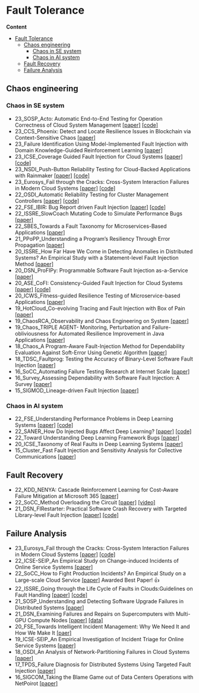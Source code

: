 # Fault Tolerance

**Content**
- [Fault Tolerance](#fault-tolerance)
  - [Chaos engineering](#chaos-engineering)
    - [Chaos in SE system](#chaos-in-se-system)
    - [Chaos in AI system](#chaos-in-ai-system)
  - [Fault Recovery](#fault-recovery)
  - [Failure Analysis](#failure-analysis)


## Chaos engineering

### Chaos in SE system
- 23_SOSP_Acto: Automatic End-to-End Testing for Operation Correctness of Cloud System Management [[paper]](https://www.cs.cornell.edu/~legunsen/pubs/GuETAlActoSOSP23.pdf) [[code]](https://github.com/xlab-uiuc/acto)
- 23_CCS_Phoenix: Detect and Locate Resilience Issues in Blockchain via Context-Sensitive Chaos [[paper]](http://www.wingtecher.com/themes/WingTecherResearch/assets/papers/CCS23.pdf)
- 23_Failure Identification Using Model-Implemented Fault Injection with Domain Knowledge-Guided Reinforcement Learning [[paper]](https://www.mdpi.com/1424-8220/23/4/2166)
- 23_ICSE_Coverage Guided Fault Injection for Cloud Systems [[paper]](http://www.tcse.cn/~gaoyu15/paper/2023-icse-crashfuzz.pdf) [[code]](https://github.com/tcseiscas/crashfuzz)
- 23_NSDI_Push-Button Reliability Testing for Cloud-Backed Applications with Rainmaker [[paper]](https://www.usenix.org/system/files/nsdi23-chen-yinfang.pdf) [[code]](https://github.com/xlab-uiuc/rainmaker)
- 23_Eurosys_Fail through the Cracks: Cross-System Interaction Failures in Modern Cloud Systems [[paper]](https://tianyin.github.io/pub/csi-failures.pdf) [[code]](https://github.com/xlab-uiuc/csi-ae)
- 22_OSDI_Automatic Reliability Testing for Cluster Management Controllers [[paper]](https://www.usenix.org/conference/osdi22/presentation/sun) [[code]](https://github.com/sieve-project/sieve)
- 22_FSE_IBIR: Bug Report driven Fault Injection [[paper]](https://arxiv.org/pdf/2012.06506.pdf) [[code]](https://github.com/serval-uni-lu/IBIR)
- 22_ISSRE_SlowCoach Mutating Code to Simulate Performance Bugs [[paper]](https://ssg.lancs.ac.uk/wp-content/uploads/yq-slowcoach.pdf)
- 22_SBES_Towards a Fault Taxonomy for Microservices-Based Applications [[paper]](https://dl.acm.org/doi/fullHtml/10.1145/3555228.3555245)
- 21_PPoPP_Understanding a Program’s Resiliency Through Error Propagation [[paper]](https://dl.acm.org/doi/pdf/10.1145/3437801.3441589)
- 20_ISSRE_How Far Have We Come in Detecting Anomalies in Distributed Systems? An Empirical Study with a Statement-level Fault Injection Method [[paper]](https://ieeexplore.ieee.org/document/9251065)
- 20_DSN_ProFIPy: Programmable Software Fault Injection as-a-Service [[paper]](https://dl.acm.org/doi/10.1145/2841425)
- 20_ASE_CoFI: Consistency-Guided Fault Injection for Cloud Systems [[paper]](https://web.cse.ohio-state.edu/~qin.34/pub-papers/CoFI-ASE20.pdf) [[code]](https://hanseychen.github.io/CoFI/)
- 20_ICWS_Fitness-guided Resilience Testing of Microservice-based Applications [[paper]](https://ieeexplore.ieee.org/stamp/stamp.jsp?arnumber=9283918)
- 19_HotCloud_Co-evolving Tracing and Fault Injection with Box of Pain [[paper]](https://www.usenix.org/system/files/hotcloud19-paper-bittman.pdf)
- 19_ChaosRCA_Observability and Chaos Engineering on System [[paper]](https://arxiv.org/abs/1907.13039)
- 19_Chaos_TRIPLE AGENT- Monitoring, Perturbation and  Failure-obliviousness for Automated Resilience Improvement in Java Applications [[paper]](https://arxiv.org/abs/1812.10706)
- 18_Chaos_A Program-Aware Fault-Injection Method for Dependability Evaluation Against Soft-Error Using Genetic Algorithm [[paper]](https://www.worldscientific.com/doi/10.1142/S021812661850144X)
- 18_TDSC_Faultprog: Testing the Accuracy of Binary-Level Software Fault Injection [[paper]](https://ieeexplore.ieee.org/document/7394118/)
- 16_SoCC_Automating Failure Testing Research at Internet Scale [[paper]](https://dl.acm.org/doi/10.1145/2987550.2987555)
- 16_Survey_Assessing Dependability with Software Fault Injection: A Survey [[paper]](https://dl.acm.org/doi/10.1145/2841425)
- 15_SIGMOD_Lineage-driven Fault Injection [[paper]](https://dl.acm.org/doi/10.1145/2723372.2723711)


### Chaos in AI system
- 22_FSE_Understanding Performance Problems in Deep Learning Systems [[paper]](https://arxiv.org/abs/2112.01771) [[code]](https://zenodo.org/record/7060209)
- 22_SANER_How Do Injected Bugs Affect Deep Learning? [[paper]](https://www.cs.sjtu.edu.cn/~zhonghao/paper/saner-mutation.pdf) [[code]](https://github.com/bugdataupload/deeplearningbugs)
- 22_Toward Understanding Deep Learning Framework Bugs [[paper]](https://arxiv.org/pdf/2203.04026.pdf)
- 20_ICSE_Taxonomy of Real Faults in Deep Learning Systems [[paper]](https://arxiv.org/pdf/1910.11015.pdf)
- 15_Cluster_Fast Fault Injection and Sensitivity Analysis for Collective Communications [[paper]](https://ieeexplore.ieee.org/document/7307578)

## Fault Recovery

- 22_KDD_NENYA: Cascade Reinforcement Learning for Cost-Aware Failure Mitigation at Microsoft 365 [[paper]](https://dl.acm.org/doi/pdf/10.1145/3534678.3539127)
- 22_SoCC_Method Overloading the Circuit [[paper]](https://dl.acm.org/doi/abs/10.1145/3542929.3563466) [[video]](https://www.youtube.com/watch?v=A3FWuvDEZJI)
- 21_DSN_FIRestarter: Practical Software Crash Recovery with Targeted Library-level Fault Injection [[paper]](https://download.vusec.net/papers/firestarter_dsn21.pdf) [[code]](https://github.com/vusec/firestarter)


## Failure Analysis

- 23_Eurosys_Fail through the Cracks: Cross-System Interaction Failures in Modern Cloud Systems [[paper]](https://tianyin.github.io/pub/csi-failures.pdf) [[code]](https://github.com/xlab-uiuc/csi-ae)
- 22_ICSE-SEIP_An Empirical Study on Change-induced Incidents of Online Service Systems [[paper]](https://ieeexplore.ieee.org/document/10172709)
- 22_SoCC_How to Fight Production Incidents? An Empirical Study on a Large-scale Cloud Service [[paper]](https://dl.acm.org/doi/10.1145/3542929.3563482) Awarded Best Paper! 👍
- 22_ISSRE_Going through the Life Cycle of Faults in Clouds:Guidelines on Fault Handling [[paper]](https://yuxiaoba.github.io/publication/incident22/incident22.pdf) [[code]](https://github.com/IntelligentDDS/Post-mortems-Analysis)
- 21_SOSP_Understanding and Detecting Software Upgrade Failures in Distributed Systems [[paper]](https://www.cs.purdue.edu/homes/yonglezh/pub/upgrade-sosp21.pdf)
- 21_DSN_Examining Failures and Repairs on Supercomputers with Multi-GPU Compute Nodes [[paper]](https://ieeexplore.ieee.org/document/9505081) [[data]](http://doi.org/10.5281/zenodo.4606221)
- 20_FSE_Towards Intelligent Incident Management: Why We Need It and How We Make It [[paer]](https://dl.acm.org/doi/pdf/10.1145/3368089.3417055)
- 19_ICSE-SEIP_An Empirical Investigation of Incident Triage for Online Service Systems [[paper]](https://ieeexplore.ieee.org/stamp/stamp.jsp?tp=&arnumber=8804464)
- 18_OSDI_An Analysis of Network-Partitioning Failures in Cloud Systems [[paper]](https://www.usenix.org/system/files/osdi18-alquraan.pdf)
- 17_TPDS_Failure Diagnosis for Distributed Systems Using Targeted Fault Injection [[paper]](https://ieeexplore.ieee.org/document/7484300)
- 16_SIGCOM_Taking the Blame Game out of Data Centers Operations with NetPoirot [[paper]](https://dl.acm.org/doi/10.1145/2934872.2934884)




